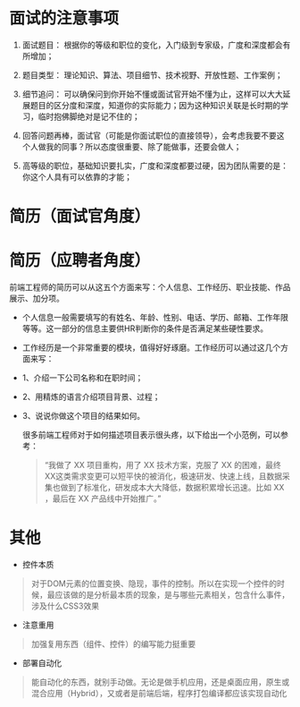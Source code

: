 # 面试的注意事项

1. 面试题目： 根据你的等级和职位的变化，入门级到专家级，广度和深度都会有所增加；

2. 题目类型： 理论知识、算法、项目细节、技术视野、开放性题、工作案例；

3. 细节追问： 可以确保问到你开始不懂或面试官开始不懂为止，这样可以大大延展题目的区分度和深度，知道你的实际能力；因为这种知识关联是长时期的学习，临时抱佛脚绝对是记不住的；

4. 回答问题再棒，面试官（可能是你面试职位的直接领导），会考虑我要不要这个人做我的同事？所以态度很重要、除了能做事，还要会做人；

5. 高等级的职位，基础知识要扎实，广度和深度都要过硬，因为团队需要的是：你这个人具有可以依靠的才能；

# 简历（面试官角度）


# 简历（应聘者角度）
前端工程师的简历可以从这五个方面来写：个人信息、工作经历、职业技能、作品展示、加分项。 
* 个人信息一般需要填写的有姓名、年龄、性别、电话、学历、邮箱、工作年限等等。这一部分的信息主要供HR判断你的条件是否满足某些硬性要求。

* 工作经历是一个非常重要的模块，值得好好琢磨。工作经历可以通过这几个方面来写：
 * 1、介绍一下公司名称和在职时间；
 * 2、用精炼的语言介绍项目背景、过程；
 * 3、说说你做这个项目的结果如何。
 
   很多前端工程师对于如何描述项目表示很头疼，以下给出一个小范例，可以参考：

   > “我做了 XX 项目重构，用了 XX 技术方案，克服了 XX 的困难，最终XX这类需求变更可以短平快的被消化，极速研发、快速上线，且数据采集也做到了标准化，研发成本大大降低，数据积累增长迅速。比如 XX ，最后在 XX 产品线中开始推广。”
   
# 其他
* 控件本质
> 对于DOM元素的位置变换、隐现，事件的控制。所以在实现一个控件的时候，最应该做的是分析最本质的现象，是与哪些元素相关，包含什么事件，涉及什么CSS3效果

* 注意重用
> 加强复用东西（组件、控件）的编写能力挺重要

* 部署自动化
> 能自动化的东西，就别手动做。无论是做手机应用，还是桌面应用，原生或混合应用（Hybrid），又或者是前端后端，程序打包编译都应该实现自动化


